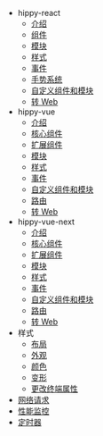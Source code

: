 <!-- docs/hippy-vue/_sidebar.md -->
* hippy-react
  * [介绍](api/hippy-react/introduction.md)
  * [组件](api/hippy-react/components.md)
  * [模块](api/hippy-react/modules.md)
  * [样式](api/hippy-react/style.md)
  * [事件](api/hippy-react/native-event.md)
  * [手势系统](api/hippy-react/gesture.md)
  * [自定义组件和模块](api/hippy-react/customize.md)
  * [转 Web](api/hippy-react/web.md)
* hippy-vue
  * [介绍](api/hippy-vue/introduction.md)
  * [核心组件](api/hippy-vue/components.md)
  * [扩展组件](api/hippy-vue/external-components.md)
  * [模块](api/hippy-vue/vue-native.md)
  * [样式](api/hippy-vue/style.md)
  * [事件](api/hippy-vue/native-event.md)
  * [自定义组件和模块](api/hippy-vue/customize.md)
  * [路由](api/hippy-vue/router.md)
  * [转 Web](api/hippy-vue/web.md)
* hippy-vue-next
  * [介绍](api/hippy-vue-next/introduction.md)
  * [核心组件](api/hippy-vue-next/components.md)
  * [扩展组件](api/hippy-vue-next/external-components.md)
  * [模块](api/hippy-vue-next/vue-native.md)
  * [样式](api/hippy-vue-next/style.md)
  * [事件](api/hippy-vue-next/native-event.md)
  * [自定义组件和模块](api/hippy-vue-next/customize.md)
  * [路由](api/hippy-vue-next/router.md)
  * [转 Web](api/hippy-vue-next/web.md)
* 样式
  * [布局](api/style/layout.md)
  * [外观](api/style/appearance.md)
  * [颜色](api/style/color.md)
  * [变形](api/style/transform.md)
  * [更改终端属性](api/style/setNativeProps.md)
* [网络请求](api/network-request.md)
* [性能监控](api/performance.md)
* [定时器](api/timer.md)
